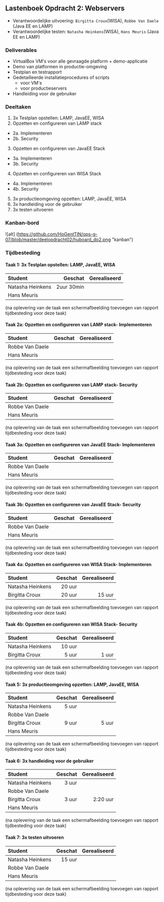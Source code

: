 ## Lastenboek Opdracht 2: Webservers

* Verantwoordelijke uitvoering: `Birgitta Croux`(WISA), `Robbe Van Daele` (Java EE en LAMP)
* Verantwoordelijke testen: `Natasha Heinkens`(WISA), `Hans Meuris` (Java EE en LAMP)

### Deliverables

* VirtualBox VM's voor alle gevraagde platform + demo-applicatie
* Demo van platformen in productie-omgeving
* Testplan en testrapport
* Gedetailleerde installatieprocedures of scripts
   * voor VM's
   * voor productieservers
* Handleiding voor de gebruiker

### Deeltaken

1. 3x Testplan opstellen: LAMP, JavaEE, WISA
2. Opzetten en configureren van LAMP stack  
  * 2a. Implementeren
  * 2b. Security
3. Opzetten en configureren van JavaEE Stack
  *  3a. Implementeren
  *  3b. Security
4. Opzetten en configureren van WISA Stack
  * 4a. Implementeren
  * 4b. Security
5. 3x productieomgeving opzetten: LAMP, JavaEE, WISA
6. 3x handleiding voor de gebruiker
7. 3x testen uitvoeren

### Kanban-bord

![alt] (https://github.com/HoGentTIN/ops-g-07/blob/master/deelopdracht02/huboard_do2.png "kanban")

### Tijdbesteding

#### Taak 1: 3x Testplan opstellen: LAMP, JavaEE, WISA
| Student  | Geschat | Gerealiseerd |
| :---     |    ---: |         ---: |
| Natasha Heinkens |  2uur 30min              |              |
| Hans Meuris |               |              |
(na oplevering van de taak een schermafbeelding toevoegen van rapport tijdbesteding voor deze taak)

#### Taak 2a: Opzetten en configureren van LAMP stack- Implementeren
| Student  | Geschat | Gerealiseerd |
| :---     |    ---: |         ---: |
| Robbe Van Daele |               |              |
| Hans Meuris |               |              |
(na oplevering van de taak een schermafbeelding toevoegen van rapport tijdbesteding voor deze taak)

#### Taak 2b: Opzetten en configureren van LAMP stack- Security
| Student  | Geschat | Gerealiseerd |
| :---     |    ---: |         ---: |
| Robbe Van Daele |               |              |
| Hans Meuris |               |              |
(na oplevering van de taak een schermafbeelding toevoegen van rapport tijdbesteding voor deze taak)

#### Taak 3a: Opzetten en configureren van JavaEE Stack- Implementeren
| Student  | Geschat | Gerealiseerd |
| :---     |    ---: |         ---: |
| Robbe Van Daele |               |              |
| Hans Meuris |               |              |
(na oplevering van de taak een schermafbeelding toevoegen van rapport tijdbesteding voor deze taak)

#### Taak 3b: Opzetten en configureren van JavaEE Stack- Security
| Student  | Geschat | Gerealiseerd |
| :---     |    ---: |         ---: |
| Robbe Van Daele |               |              |
| Hans Meuris |               |              |
(na oplevering van de taak een schermafbeelding toevoegen van rapport tijdbesteding voor deze taak)

#### Taak 4a: Opzetten en configureren van WISA Stack- Implementeren
| Student  | Geschat | Gerealiseerd |
| :---     |    ---: |         ---: |
| Natasha Heinkens |     20 uur           |              |
| Birgitta Croux |     20 uur          |       15 uur       |
(na oplevering van de taak een schermafbeelding toevoegen van rapport tijdbesteding voor deze taak)

#### Taak 4b: Opzetten en configureren van WISA Stack- Security
| Student  | Geschat | Gerealiseerd |
| :---     |    ---: |         ---: |
| Natasha Heinkens |      10 uur          |              |
| Birgitta Croux |      5 uur         |     1 uur        |
(na oplevering van de taak een schermafbeelding toevoegen van rapport tijdbesteding voor deze taak)

#### Taak 5: 3x productieomgeving opzetten: LAMP, JavaEE, WISA
| Student  | Geschat | Gerealiseerd |
| :---     |    ---: |         ---: |
| Natasha Heinkens |      5 uur          |              |
| Robbe Van Daele |               |              |
| Birgitta Croux |       9 uur        |       5 uur       |
| Hans Meuris |               |              |
(na oplevering van de taak een schermafbeelding toevoegen van rapport tijdbesteding voor deze taak)

#### Taak 6: 3x handleiding voor de gebruiker
| Student  | Geschat | Gerealiseerd |
| :---     |    ---: |         ---: |
| Natasha Heinkens |  3 uur              |              |
| Robbe Van Daele |               |              |
| Birgitta Croux |     3 uur          |      2:20 uur        |
| Hans Meuris |               |              |
(na oplevering van de taak een schermafbeelding toevoegen van rapport tijdbesteding voor deze taak)

#### Taak 7: 3x testen uitvoeren
| Student  | Geschat | Gerealiseerd |
| :---     |    ---: |         ---: |
| Natasha Heinkens |  15 uur              |              |
| Robbe Van Daele |               |              |
| Hans Meuris |               |              |
(na oplevering van de taak een schermafbeelding toevoegen van rapport tijdbesteding voor deze taak)
